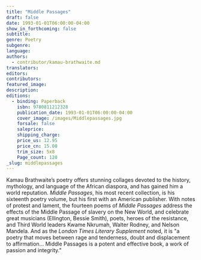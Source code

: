 ```yaml
---
title: "Middle Passages"
draft: false
date: 1993-01-01T06:00:00-04:00
show_in_forthcoming: false
subtitle:
genre: Poetry
subgenre:
language:
authors:
  - contributor/kamau-brathwaite.md
translators:
editors:
contributors:
featured_image:
description:
editions:
  - binding: Paperback
    isbn: 9780811212328
    publication_date: 1993-01-01T06:00:00-04:00
    cover_image: /images/Middlepassages.jpg
    forsale: false
    saleprice:
    shipping_charge:
    price_us: 12.95
    price_cn: 15.00
    trim_size: 5x8
    Page_count: 120
_slug: middlepassages
---
```


Kamau Brathwaite’s poetry offers stunning collages devoted to the history, mythology, and language of the African diaspora, and has gained him a world reputation. _Middle Passages_, his most recent collection, is his sixteenth poetry volume, but his first with an American publisher. With notes of protest and lament, the fourteen poems of _Middle Passages_ address the effects of the Middle Passage of slavery on the New World, and celebrate great musicians (Ellington, Bessie Smith), poets, heroes of the resistance, and Third World leaders Kwame Nkrumah, Walter Rodney, and Nelson Mandela. And as the _London Times Literary Supplement_ noted, it is "a poetry that moves between rage and tenderness, doubt and displacement to affirmation... Middle Passages is a potent and effective book, a work of passion and integrity."

